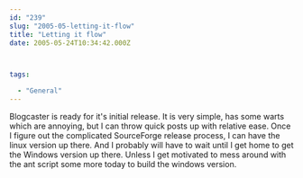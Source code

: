 ```yaml
---
id: "239"
slug: "2005-05-letting-it-flow"
title: "Letting it flow"
date: 2005-05-24T10:34:42.000Z



tags:

  - "General"
---
```

<div class="sqs-html-content">
  <p>Blogcaster is ready for it's initial release.  It is very simple, has some warts which are annoying, but I can throw quick posts up with relative ease.  Once I figure out the complicated SourceForge release process, I can have the linux version up there.  And I probably will have to wait until I get home to get the Windows version up there.  Unless I get motivated to mess around with the ant script some more today to build the windows version.</p>
</div>
